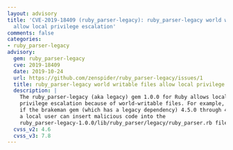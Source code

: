 ```yaml
---
layout: advisory
title: 'CVE-2019-18409 (ruby_parser-legacy): ruby_parser-legacy world writable files
  allow local privilege escalation'
comments: false
categories:
- ruby_parser-legacy
advisory:
  gem: ruby_parser-legacy
  cve: 2019-18409
  date: 2019-10-24
  url: https://github.com/zenspider/ruby_parser-legacy/issues/1
  title: ruby_parser-legacy world writable files allow local privilege escalation
  description: |
    The ruby_parser-legacy (aka legacy) gem 1.0.0 for Ruby allows local
    privilege escalation because of world-writable files. For example,
    if the brakeman gem (which has a legacy dependency) 4.5.0 through 4.7.0 is used,
    a local user can insert malicious code into the
    ruby_parser-legacy-1.0.0/lib/ruby_parser/legacy/ruby_parser.rb file.
  cvss_v2: 4.6
  cvss_v3: 7.8
---
```

